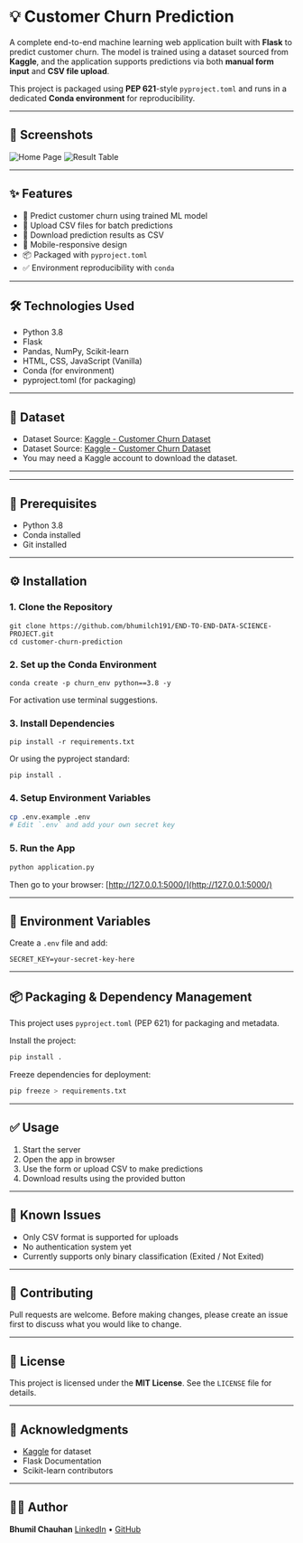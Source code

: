 # 💡 Customer Churn Prediction

A complete end-to-end machine learning web application built with **Flask** to predict customer churn. The model is trained using a dataset sourced from **Kaggle**, and the application supports predictions via both **manual form input** and **CSV file upload**.

This project is packaged using **PEP 621**-style `pyproject.toml` and runs in a dedicated **Conda environment** for reproducibility.

---

## 📸 Screenshots

![Home Page](screenshots/home.png)
![Result Table](screenshots/result.png)

---

## ✨ Features

* 🔮 Predict customer churn using trained ML model
* 📁 Upload CSV files for batch predictions
* 🧾 Download prediction results as CSV
* 📱 Mobile-responsive design
* 📦 Packaged with `pyproject.toml`
* ✅ Environment reproducibility with `conda`

---

## 🛠️ Technologies Used

* Python 3.8
* Flask
* Pandas, NumPy, Scikit-learn
* HTML, CSS, JavaScript (Vanilla)
* Conda (for environment)
* pyproject.toml (for packaging)

---

## 📁 Dataset

* Dataset Source: [Kaggle - Customer Churn Dataset](https://www.kaggle.com/datasets/radheshyamkollipara/bank-customer-churn)
* Dataset Source: [Kaggle - Customer Churn Dataset](https://www.kaggle.com/datasets/radheshyamkollipara/bank-customer-churn)
* You may need a Kaggle account to download the dataset.

---



---

## 🧪 Prerequisites

* Python 3.8
* Conda installed
* Git installed

---

## ⚙️ Installation

### 1. Clone the Repository

```windows CMD
git clone https://github.com/bhumilch191/END-TO-END-DATA-SCIENCE-PROJECT.git
cd customer-churn-prediction
```

### 2. Set up the Conda Environment

```Windows CMD
conda create -p churn_env python==3.8 -y
```
For activation use terminal suggestions.

### 3. Install Dependencies

```Windows CMD
pip install -r requirements.txt
```

Or using the pyproject standard:

```Windows CMD
pip install .
```

### 4. Setup Environment Variables

```bash
cp .env.example .env
# Edit `.env` and add your own secret key
```

### 5. Run the App

```bash
python application.py
```

Then go to your browser: [http://127.0.0.1:5000/](http://127.0.0.1:5000/)

---

## 🔐 Environment Variables

Create a `.env` file and add:

```env
SECRET_KEY=your-secret-key-here
```

---

## 📦 Packaging & Dependency Management

This project uses `pyproject.toml` (PEP 621) for packaging and metadata.

Install the project:

```bash
pip install .
```

Freeze dependencies for deployment:

```bash
pip freeze > requirements.txt
```

---

## ✅ Usage

1. Start the server
2. Open the app in browser
3. Use the form or upload CSV to make predictions
4. Download results using the provided button

---

## 🐛 Known Issues

* Only CSV format is supported for uploads
* No authentication system yet
* Currently supports only binary classification (Exited / Not Exited)

---

## 🤝 Contributing

Pull requests are welcome. Before making changes, please create an issue first to discuss what you would like to change.

---

## 📄 License

This project is licensed under the **MIT License**. See the `LICENSE` file for details.

---

## 🤞 Acknowledgments

* [Kaggle](https://www.kaggle.com/) for dataset
* Flask Documentation
* Scikit-learn contributors

---

## 🧑‍💻 Author

**Bhumil Chauhan**
[LinkedIn](https://www.linkedin.com/in/bhumil-chauhan-01a147245/) • [GitHub](https://github.com/bhumilch191)
